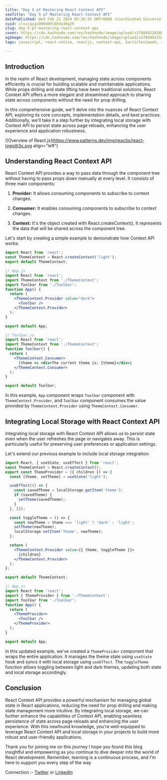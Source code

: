 ```yaml
---
title: "Day 5 pf Mastering React Context API"
seoTitle: "Day 5 pf Mastering React Context API"
datePublished: Wed Feb 21 2024 05:26:55 GMT+0000 (Coordinated Universal Time)
cuid: clsvcqyax000409l6hda30g29
slug: day-5-pf-mastering-react-context-api
cover: https://cdn.hashnode.com/res/hashnode/image/upload/v1708492263885/578c62dc-f1c7-49c8-80e2-abbd73d5e815.png
ogImage: https://cdn.hashnode.com/res/hashnode/image/upload/v1708493154327/5dc68c25-9cc8-4b2c-abe8-80692541db7b.png
tags: javascript, react-native, reactjs, context-api, 2articles1week, reacthooks, learn-in-public

---
```


## **Introduction**

In the realm of React development, managing state across components efficiently is crucial for building scalable and maintainable applications. While props drilling and state lifting have been traditional solutions, React Context API offers a more elegant and streamlined approach to sharing state across components without the need for prop drilling.

In this comprehensive guide, we'll delve into the nuances of React Context API, exploring its core concepts, implementation details, and best practices. Additionally, we'll take it a step further by integrating local storage with Context API to persist state across page reloads, enhancing the user experience and application robustness.

![Overview of React.js](https://www.patterns.dev/img/reactjs/react-logo@3x.svg align="left")

## Understanding React Context API

React Context API provides a way to pass data through the component tree without having to pass props down manually at every level. It consists of three main components:

1. **Provider:** It allows consuming components to subscribe to context changes.
    
2. **Consumer:** It enables consuming components to subscribe to context changes.
    
3. **Context:** It's the object created with React.createContext(). It represents the data that will be shared across the component tree.
    

Let's start by creating a simple example to demonstrate how Context API works:

```jsx
import React from 'react';
const ThemeContext = React.createContext('light');
export default ThemeContext;
```

```jsx
// App.js
import React from 'react';
import ThemeContext from './ThemeContext';
import Toolbar from './Toolbar';
function App() {
  return (
    <ThemeContext.Provider value="dark">
      <Toolbar />
    </ThemeContext.Provider>
  );
}

export default App;
```

```jsx
// Toolbar.js
import React from 'react';
import ThemeContext from './ThemeContext';
function Toolbar() {
  return (
    <ThemeContext.Consumer>
      {theme => <div>The current theme is: {theme}</div>}
    </ThemeContext.Consumer>
  );
}

export default Toolbar;
```

In this example, `App` component wraps `Toolbar` component with `ThemeContext.Provider`, and `Toolbar` component consumes the value provided by `ThemeContext.Provider` using `ThemeContext.Consumer`.

## Integrating Local Storage with React Context API

Integrating local storage with React Context API allows us to persist state even when the user refreshes the page or navigates away. This is particularly useful for preserving user preferences or application settings.

Let's extend our previous example to include local storage integration:

```jsx
import React, { useState, useEffect } from 'react';
const ThemeContext = React.createContext();
export const ThemeProvider = ({ children }) => {
  const [theme, setTheme] = useState('light');

  useEffect(() => {
    const savedTheme = localStorage.getItem('theme');
    if (savedTheme) {
      setTheme(savedTheme);
    }
  }, []);

  const toggleTheme = () => {
    const newTheme = theme === 'light' ? 'dark' : 'light';
    setTheme(newTheme);
    localStorage.setItem('theme', newTheme);
  };

  return (
    <ThemeContext.Provider value={{ theme, toggleTheme }}>
      {children}
    </ThemeContext.Provider>
  );
};

export default ThemeContext;
```

```jsx
// App.js
import React from 'react';
import { ThemeProvider } from './ThemeContext';
import Toolbar from './Toolbar';
function App() {
  return (
    <ThemeProvider>
      <Toolbar />
    </ThemeProvider>
  );
}

export default App;
```

In this updated example, we've created a `ThemeProvider` component that wraps the entire application. It manages the theme state using `useState` hook and syncs it with local storage using `useEffect`. The `toggleTheme` function allows toggling between light and dark themes, updating both state and local storage accordingly.

## Conclusion

React Context API provides a powerful mechanism for managing global state in React applications, reducing the need for prop drilling and making state management more intuitive. By integrating local storage, we can further enhance the capabilities of Context API, enabling seamless persistence of state across page reloads and enhancing the user experience. With this newfound knowledge, you're well-equipped to leverage React Context API and local storage in your projects to build more robust and user-friendly applications.

Thank you for joining me on this journey I hope you found this blog insightful and empowering as you continue to dive deeper into the world of React development. Remember, learning is a continuous process, and I'm here to support you every step of the way

Connection :- [Twitter](https://twitter.com/IngoleNehal) or [LinkedIn](https://www.linkedin.com/in/nehal-ingole/)